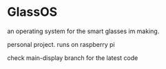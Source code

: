 # GlassOS
an operating system for the smart glasses im making.

personal project. runs on raspberry pi

check main-display branch for the latest code
